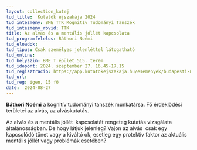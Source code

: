 ```yaml
---
layout: collection_kutej
tud_title:  Kutatók éjszakája 2024
tud_intezmeny: BME TTK Kognitív Tudományi Tanszék
tud_intezmeny_rovid: TTK
title: Az alvás és a mentális jóllét kapcsolata
tud_programfelelos: Báthori Noémi
tud_eloadok: 
tud_tipus: Csak személyes jelenléttel látogatható
tud_online: 
tud_helyszin: BME T épület 515. terem
tud_idopont: 2024. szeptember 27. 16.45-17.15
tud_regisztracio: https://app.kutatokejszakaja.hu/esemenyek/budapesti-muszaki-es-gazdasagtudomanyi-egyetem-bme/az-alvas-es-a-mentalis-jollet-kapcsolata
tud_url: 
tud_reg: igen, 15 fő
date:  2024-08-27
---
```



**Báthori Noémi** a kognitív tudományi tanszék munkatársa. Fő érdeklődési területei az alvás, az alváskutatás.

Az alvás és a mentális jóllét  kapcsolatát rengeteg kutatás vizsgálata általánosságban. De hogy látjuk jelenleg? Vajon az alvás  csak egy kapcsolódó tünet vagy a kiváltó ok, esetleg egy protektív faktor az aktuális mentális jóllét vagy problémák esetében?
